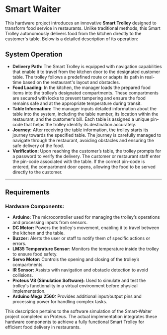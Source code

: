 <!DOCTYPE html>
<html lang="en">
<head>
  <meta charset="UTF-8">
  <meta name="viewport" content="width=device-width, initial-scale=1.0">
</head>
<body>

<h1>Smart Waiter</h1>

<p>This hardware project introduces an innovative <b>Smart Trolley</b> designed to transform food service in restaurants. Unlike traditional methods, this Smart Trolley autonomously delivers food from the kitchen directly to the customer's table. Below is a detailed description of its operation:</p>

<h2>System Operation</h2>

<ul>
  <li><strong>Delivery Path:</strong> The Smart Trolley is equipped with navigation capabilities that enable it to travel from the kitchen door to the designated customer table. The trolley follows a predefined route or adapts its path in real-time based on the restaurant's layout and obstacles.</li>
  
  <li><strong>Food Loading:</strong> In the kitchen, the manager loads the prepared food items into the trolley’s designated compartments. These compartments are secured with locks to prevent tampering and ensure the food remains safe and at the appropriate temperature during transit.</li>
  
  <li><strong>Table Information:</strong> The manager inputs detailed information about the table into the system, including the table number, its location within the restaurant, and the customer’s bill. Each table is assigned a unique pin-code that helps the trolley identify its destination accurately.</li>
  
  <li><strong>Journey:</strong> After receiving the table information, the trolley starts its journey towards the specified table. The journey is carefully managed to navigate through the restaurant, avoiding obstacles and ensuring the safe delivery of the food.</li>
  
  <li><strong>Verification:</strong> Upon reaching the customer’s table, the trolley prompts for a password to verify the delivery. The customer or restaurant staff enter the pin-code associated with the table. If the correct pin-code is entered, the compartment door opens, allowing the food to be served directly to the customer.</li>
</ul>

<hr />

<h2>Requirements</h2>
<div class="tech-stack">
  <h3>Hardware Components:</h3>
  <ul>
    <li><strong>Arduino:</strong> The microcontroller used for managing the trolley’s operations and processing inputs from sensors.</li>
    <li><strong>DC Motor:</strong> Powers the trolley's movement, enabling it to travel between the kitchen and the table.</li>
    <li><strong>Buzzer:</strong> Alerts the user or staff to notify them of specific actions or errors.</li>
    <li><strong>LM35 Temperature Sensor:</strong> Monitors the temperature inside the trolley to ensure food safety.</li>
    <li><strong>Servo Motor:</strong> Controls the opening and closing of the trolley’s compartments.</li>
    <li><strong>IR Sensor:</strong> Assists with navigation and obstacle detection to avoid collisions.</li>
    <li><strong>Proteus V8 (Simulation Software):</strong> Used to simulate and test the trolley's functionality in a virtual environment before physical implementation.</li>
    <li><strong>Arduino Mega 2560:</strong> Provides additional input/output pins and processing power for handling complex tasks.</li>
  </ul>
</div>

<p>This description pertains to the software simulation of the Smart-Waiter project completed on Proteus. The actual implementation integrates these hardware components to achieve a fully functional Smart Trolley for efficient food delivery in restaurants.</p>

</body>
</html>
